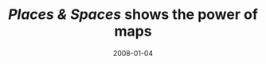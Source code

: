 ---
date: 2008-01-04
title: "*Places & Spaces* shows the power of maps"
source: The Oak Ridger
sourceUrl: http://nl.newsbank.com/nl-search/we/Archives?p_action=doc&p_docid=11E0A42BF3E0BF18&p_docnum=18&p_theme=gatehouse&s_site=TORB&p_product=TORB
pdfLink: 20080104-borner-exhibit-oakridger.pdf
---